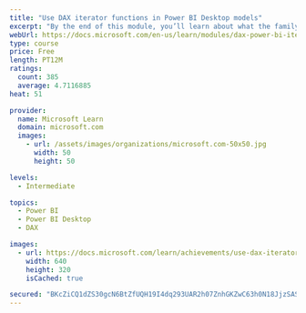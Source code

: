 ```yaml
---
title: "Use DAX iterator functions in Power BI Desktop models"
excerpt: "By the end of this module, you’ll learn about what the family of iterator functions can do and how to use them in your DAX calculations. Calculations will include custom summarizations, ranking, and concatenation."
webUrl: https://docs.microsoft.com/en-us/learn/modules/dax-power-bi-iterator-functions/
type: course
price: Free
length: PT12M
ratings:
  count: 385
  average: 4.7116885
heat: 51

provider:
  name: Microsoft Learn
  domain: microsoft.com
  images:
    - url: /assets/images/organizations/microsoft.com-50x50.jpg
      width: 50
      height: 50

levels:
  - Intermediate

topics:
  - Power BI
  - Power BI Desktop
  - DAX

images:
  - url: https://docs.microsoft.com/learn/achievements/use-dax-iterator-functions-power-bi-desktop-social.png
    width: 640
    height: 320
    isCached: true

secured: "BKcZiCQ1dZS30gcN6BtZfUQH19I4dq293UAR2h07ZnhGKZwC63h0N18JjzSASb+CBYhD0T/QIW+SUSoUvqv41o1IbfHnUMZXdfyc343RKAukgj7b4RoWpECdI0Zkme9FA8oiTZTuHZs27jB4xF3WMjTKqX+MOeZzRRI4ZoNBr6QQWUzsN10g/DKRwUtc5ZqcSTsuMdmXVzqy23PpM5RAXrQb23nzQDe1gG4HZcfE4bHJ0TTagCmV9R5lXZFuep+Gjz1EPK88vhtmx9D+kV6DmT8JJtOIcjlpLLAGSsbny2wEZqB3TzlMmw0yihRI4+6KDpyJUylYbE1bLIJJU+4AnQYlqCKzWpFWV134rCtFjAldTkAfpo/Byc/449WCmE3d2D+c/GcrR9FKJgUyNaCeSZMzX53krgl0LJ6qE+SMOmU=;X4xmS5T8BDZvbHGAHl65LA=="
---
```


